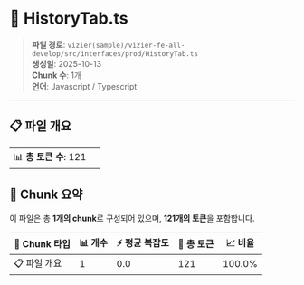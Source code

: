 # 📄 HistoryTab.ts

> **파일 경로**: `vizier(sample)/vizier-fe-all-develop/src/interfaces/prod/HistoryTab.ts`  
> **생성일**: 2025-10-13  
> **Chunk 수**: 1개  
> **언어**: Javascript / Typescript
---


## 📋 파일 개요

| | |
|--|--|
| 📊 **총 토큰 수**: 121 |  |






## 🧩 Chunk 요약

이 파일은 총 **1개의 chunk**로 구성되어 있으며, **121개의 토큰**을 포함합니다.

| 🧩 Chunk 타입 | 📊 개수 | ⚡ 평균 복잡도 | 📝 총 토큰 | 📈 비율 |
|---------------|--------|-------------|----------|--------|
| 📋 파일 개요 | 1 | 0.0 | 121 | 100.0% |

